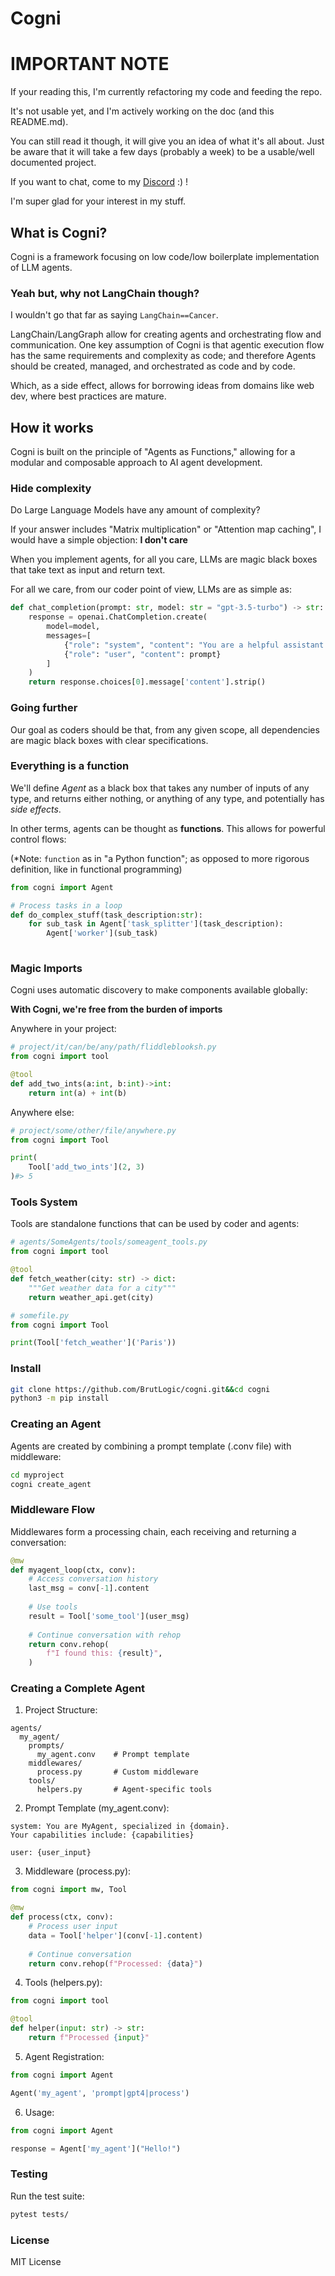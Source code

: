 # Cogni

# IMPORTANT NOTE
If your reading this, I'm currently refactoring my code and feeding the repo.

It's not usable yet, and I'm actively working on the doc (and this README.md).

You can still read it though, it will give you an idea of what it's all about. Just be aware that it will take a few days (probably a week) to be a usable/well documented project.

If you want to chat, come to my [Discord](https://discord.gg/eXtysN5HAH) :) !

I'm super glad for your interest in my stuff.

## What is Cogni?

Cogni is a framework focusing on low code/low boilerplate implementation of LLM agents.

### Yeah but, why not LangChain though?

I wouldn't go that far as saying `LangChain==Cancer`.

LangChain/LangGraph allow for creating agents and orchestrating flow and communication.
One key assumption of Cogni is that agentic execution flow has the same requirements and complexity as code; and therefore Agents should be created, managed, and orchestrated as code and by code.

Which, as a side effect, allows for borrowing ideas from domains like web dev, where best practices are mature.

## How it works

Cogni is built on the principle of "Agents as Functions," allowing for a modular and composable approach to AI agent development.

### Hide complexity

Do Large Language Models have any amount of complexity?

If your answer includes "Matrix multiplication" or "Attention map caching", I would have a simple objection: **I don't care**

When you implement agents, for all you care, LLMs are magic black boxes that take text as input and return text.

For all we care, from our coder point of view, LLMs are as simple as:

```python
def chat_completion(prompt: str, model: str = "gpt-3.5-turbo") -> str:
    response = openai.ChatCompletion.create(
        model=model,
        messages=[
            {"role": "system", "content": "You are a helpful assistant."},
            {"role": "user", "content": prompt}
        ]
    )
    return response.choices[0].message['content'].strip()
```

### Going further

Our goal as coders should be that, from any given scope, all dependencies are magic black boxes with clear specifications.

### Everything is a function

We'll define *Agent* as a black box that takes any number of inputs of any type, and returns either nothing, or anything of any type, and potentially has *side effects*.

In other terms, agents can be thought as **functions**. This allows for powerful control flows:

(\*Note: `function` as in "a Python function"; as opposed to more rigorous definition, like in functional programming)

```python
from cogni import Agent

# Process tasks in a loop
def do_complex_stuff(task_description:str):
    for sub_task in Agent['task_splitter'](task_description):
        Agent['worker'](sub_task)
    
```

### Magic Imports


Cogni uses automatic discovery to make components available globally:

**With Cogni, we're free from the burden of imports**

Anywhere in your project:

```python
# project/it/can/be/any/path/fliddleblooksh.py
from cogni import tool

@tool
def add_two_ints(a:int, b:int)->int:
    return int(a) + int(b)
```

Anywhere else:

```python
# project/some/other/file/anywhere.py
from cogni import Tool

print(
    Tool['add_two_ints'](2, 3)
)#> 5
```

### Tools System

Tools are standalone functions that can be used by coder and agents:

```python
# agents/SomeAgents/tools/someagent_tools.py
from cogni import tool

@tool
def fetch_weather(city: str) -> dict:
    """Get weather data for a city"""
    return weather_api.get(city)

```

```python
# somefile.py
from cogni import Tool

print(Tool['fetch_weather']('Paris'))
```



### Install

```bash
git clone https://github.com/BrutLogic/cogni.git&&cd cogni
python3 -m pip install
```
### Creating an Agent
Agents are created by combining a prompt template (.conv file) with middleware:

```bash
cd myproject
cogni create_agent
```

### Middleware Flow

Middlewares form a processing chain, each receiving and returning a conversation:

```python
@mw
def myagent_loop(ctx, conv):
    # Access conversation history
    last_msg = conv[-1].content
    
    # Use tools
    result = Tool['some_tool'](user_msg)
    
    # Continue conversation with rehop
    return conv.rehop(
        f"I found this: {result}",
    )
```

### Creating a Complete Agent

1. Project Structure:

```
agents/
  my_agent/
    prompts/
      my_agent.conv    # Prompt template
    middlewares/
      process.py       # Custom middleware
    tools/
      helpers.py       # Agent-specific tools
```

2. Prompt Template (my\_agent.conv):

```
system: You are MyAgent, specialized in {domain}.
Your capabilities include: {capabilities}

user: {user_input}
```

3. Middleware (process.py):

```python
from cogni import mw, Tool

@mw
def process(ctx, conv):
    # Process user input
    data = Tool['helper'](conv[-1].content)
    
    # Continue conversation
    return conv.rehop(f"Processed: {data}")
```

4. Tools (helpers.py):

```python
from cogni import tool

@tool
def helper(input: str) -> str:
    return f"Processed {input}"
```

5. Agent Registration:

```python
from cogni import Agent

Agent('my_agent', 'prompt|gpt4|process')
```

6. Usage:

```python
from cogni import Agent

response = Agent['my_agent']("Hello!")
```

### Testing

Run the test suite:

```bash
pytest tests/
```

### License

MIT License

